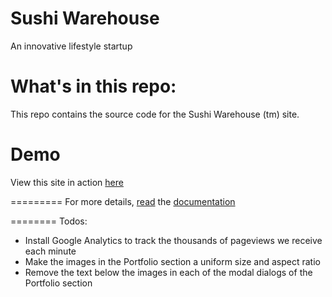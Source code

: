 Sushi Warehouse
====================

An innovative lifestyle startup

# What's in this repo:
This repo contains the source code for the Sushi Warehouse (tm) site.


# Demo

View this site in action [here](http://www.sushi-warehouse.com)

=========
For more details, [read](https://en.wikipedia.org/wiki/Sushi) the [documentation](https://en.wikipedia.org/wiki/Warehouse)

========
Todos:
* Install Google Analytics to track the thousands of pageviews we receive each minute
* Make the images in the Portfolio section a uniform size and aspect ratio
* Remove the text below the images in each of the modal dialogs of the Portfolio section

